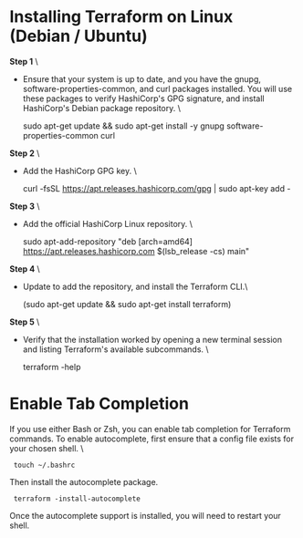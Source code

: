 # Installing Terraform on Linux (Debian / Ubuntu)


**Step 1** \
  * Ensure that your system is up to date, and you have the gnupg, software-properties-common, and curl packages installed. You will use these packages to verify HashiCorp's GPG signature, and install HashiCorp's Debian package repository. \
  
      sudo apt-get update && sudo apt-get install -y gnupg software-properties-common curl

**Step 2** \
   * Add the HashiCorp GPG key. \ 

     curl -fsSL https://apt.releases.hashicorp.com/gpg | sudo apt-key add -

**Step 3** \
  *  Add the official HashiCorp Linux repository. \

        sudo apt-add-repository "deb [arch=amd64] https://apt.releases.hashicorp.com $(lsb_release -cs) main"

**Step 4** \
  *  Update to add the repository, and install the Terraform CLI.\

       (sudo apt-get update && sudo apt-get install terraform) 

**Step 5** \
* Verify that the installation worked by opening a new terminal session and listing Terraform's    available subcommands. \
         
     terraform -help

# Enable Tab Completion #
If you use either Bash or Zsh, you can enable tab completion for Terraform commands. To enable autocomplete, first ensure that a config file exists for your chosen shell. \

     touch ~/.bashrc

Then install the autocomplete package.

     terraform -install-autocomplete

Once the autocomplete support is installed, you will need to restart your shell.



